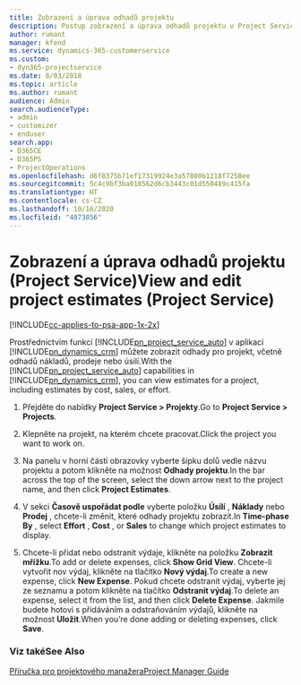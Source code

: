 ```yaml
---
title: Zobrazení a úprava odhadů projektu
description: Postup zobrazení a úprava odhadů projektu v Project Service
author: rumant
manager: kfend
ms.service: dynamics-365-customerservice
ms.custom:
- dyn365-projectservice
ms.date: 8/03/2018
ms.topic: article
ms.author: rumant
audience: Admin
search.audienceType:
- admin
- customizer
- enduser
search.app:
- D365CE
- D365PS
- ProjectOperations
ms.openlocfilehash: d6f8375b71ef17319924e3a57800b1218f7258ee
ms.sourcegitcommit: 5c4c9bf3ba018562d6cb3443c01d550489c415fa
ms.translationtype: HT
ms.contentlocale: cs-CZ
ms.lasthandoff: 10/16/2020
ms.locfileid: "4073856"
---
```

# <a name="view-and-edit-project-estimates-project-service"></a><span data-ttu-id="a1162-103">Zobrazení a úprava odhadů projektu (Project Service)</span><span class="sxs-lookup"><span data-stu-id="a1162-103">View and edit project estimates (Project Service)</span></span>

[!INCLUDE[cc-applies-to-psa-app-1x-2x](../includes/cc-applies-to-psa-app-1x-2x.md)]

<span data-ttu-id="a1162-104">Prostřednictvím funkcí [!INCLUDE[pn_project_service_auto](../includes/pn-project-service-auto.md)] v aplikaci [!INCLUDE[pn_dynamics_crm](../includes/pn-dynamics-crm.md)] můžete zobrazit odhady pro projekt, včetně odhadů nákladů, prodeje nebo úsilí.</span><span class="sxs-lookup"><span data-stu-id="a1162-104">With the [!INCLUDE[pn_project_service_auto](../includes/pn-project-service-auto.md)] capabilities in [!INCLUDE[pn_dynamics_crm](../includes/pn-dynamics-crm.md)], you can view estimates for a project, including estimates by cost, sales, or effort.</span></span>  
  
1.  <span data-ttu-id="a1162-105">Přejděte do nabídky **Project Service > Projekty**.</span><span class="sxs-lookup"><span data-stu-id="a1162-105">Go to **Project Service > Projects**.</span></span>  
  
2.  <span data-ttu-id="a1162-106">Klepněte na projekt, na kterém chcete pracovat.</span><span class="sxs-lookup"><span data-stu-id="a1162-106">Click the project you want to work on.</span></span>  
  
3.  <span data-ttu-id="a1162-107">Na panelu v horní části obrazovky vyberte šipku dolů vedle názvu projektu a potom klikněte na možnost **Odhady projektu**.</span><span class="sxs-lookup"><span data-stu-id="a1162-107">In the bar across the top of the screen, select the down arrow next to the project name, and then click **Project Estimates**.</span></span>  
  
4.  <span data-ttu-id="a1162-108">V sekci **Časově uspořádat podle** vyberte položku **Úsilí** , **Náklady** nebo **Prodej** , chcete-li změnit, které odhady projektu zobrazit.</span><span class="sxs-lookup"><span data-stu-id="a1162-108">In **Time-phase By** , select **Effort** , **Cost** , or **Sales** to change which project estimates to display.</span></span>  
  
5.  <span data-ttu-id="a1162-109">Chcete-li přidat nebo odstranit výdaje, klikněte na položku  **Zobrazit mřížku**.</span><span class="sxs-lookup"><span data-stu-id="a1162-109">To add or delete expenses, click **Show Grid View**.</span></span> <span data-ttu-id="a1162-110">Chcete-li vytvořit nov výdaj, klikněte na tlačítko **Nový výdaj**.</span><span class="sxs-lookup"><span data-stu-id="a1162-110">To create a new expense, click **New Expense**.</span></span> <span data-ttu-id="a1162-111">Pokud chcete odstranit výdaj, vyberte jej ze seznamu a potom klikněte na tlačítko **Odstranit výdaj**.</span><span class="sxs-lookup"><span data-stu-id="a1162-111">To delete an expense, select it from the list, and then click **Delete Expense**.</span></span> <span data-ttu-id="a1162-112">Jakmile budete hotovi s přidáváním a odstraňováním výdajů, klikněte na možnost **Uložit**.</span><span class="sxs-lookup"><span data-stu-id="a1162-112">When you’re done adding or deleting expenses, click **Save**.</span></span>  
  
### <a name="see-also"></a><span data-ttu-id="a1162-113">Viz také</span><span class="sxs-lookup"><span data-stu-id="a1162-113">See Also</span></span>  
 [<span data-ttu-id="a1162-114">Příručka pro projektového manažera</span><span class="sxs-lookup"><span data-stu-id="a1162-114">Project Manager Guide</span></span>](../psa/project-manager-guide.md)
